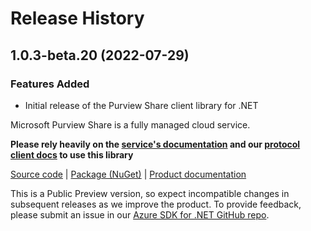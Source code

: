 # Release History

## 1.0.3-beta.20 (2022-07-29)

### Features Added

- Initial release of the Purview Share client library for .NET

Microsoft Purview Share is a fully managed cloud service.

**Please rely heavily on the [service's documentation](https://docs.microsoft.com/azure/purview/concept-data-share) and our [protocol client docs](https://aka.ms/azsdk/net/protocol/quickstart) to use this library**

[Source code](https://azure.microsoft.com/services/purview/) | [Package (NuGet)](https://www.nuget.org/packages?q=Azure.Analytics.Purview.Share) | [Product documentation](https://docs.microsoft.com/azure/purview/concept-data-share)

This is a Public Preview version, so expect incompatible changes in subsequent releases as we improve the product. To provide feedback, please submit an issue in our [Azure SDK for .NET GitHub repo](https://github.com/Azure/azure-sdk-for-net/issues).
